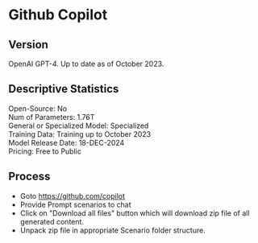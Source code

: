 # Github Copilot

## Version
OpenAI GPT-4. Up to date as of October 2023.

## Descriptive Statistics
  Open-Source: No  
  Num of Parameters: 1.76T    
  General or Specialized Model: Specialized  
  Training Data: Training up to October 2023  
  Model Release Date: 18-DEC-2024  
  Pricing: Free to Public  

## Process
* Goto https://github.com/copilot  
* Provide Prompt scenarios to chat  
* Click on "Download all files" button which will download zip file of all generated content.  
* Unpack zip file in appropriate Scenario folder structure.  